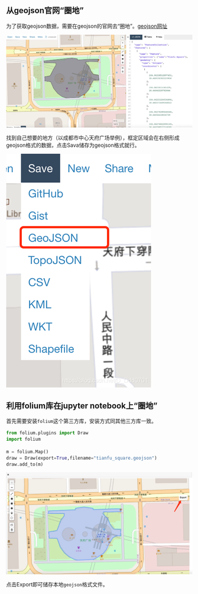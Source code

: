 ## 从geojson官网“圈地”
为了获取geojson数据，需要在geojson的官网去“圈地”。[geojson网址](http://geojson.io/)

![img.png](img.png)

找到自己想要的地方（以成都市中心天府广场举例），框定区域会在右侧形成geojson格式的数据，点击Sava储存为geojson格式就行。

![img_1.png](img_1.png)

## 利用folium库在jupyter notebook上“圈地”
首先需要安装`folium`这个第三方库，安装方式同其他三方库一致。
```python
from folium.plugins import Draw
import folium

m = folium.Map()
draw = Draw(export=True,filename="tianfu_square.geojson")
draw.add_to(m)
```
![img_2.png](img_2.png)

点击Export即可储存本地`geojson`格式文件。